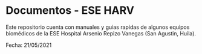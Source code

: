 # Documentos - ESE HARV
Este repositorio cuenta con manuales y guias rapidas de algunos equipos biomédicos de la ESE Hospital Arsenio Repizo Vanegas (San Agustin, Huila).


Fecha: 21/05/2021
